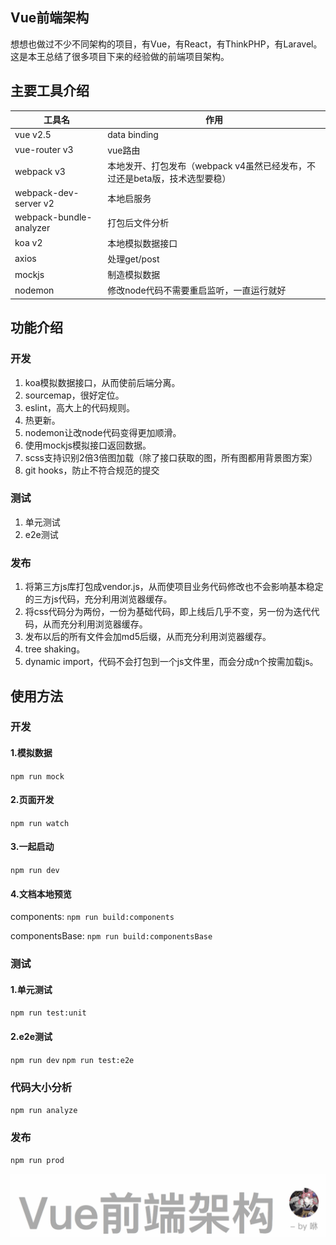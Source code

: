 Vue前端架构
---
想想也做过不少不同架构的项目，有Vue，有React，有ThinkPHP，有Laravel。
这是本王总结了很多项目下来的经验做的前端项目架构。

主要工具介绍
---
工具名                   | 作用
----------------------- | ------
vue v2.5                | data binding
vue-router v3           | vue路由
webpack v3              | 本地发开、打包发布（webpack v4虽然已经发布，不过还是beta版，技术选型要稳）
webpack-dev-server v2   | 本地启服务
webpack-bundle-analyzer | 打包后文件分析
koa v2                  | 本地模拟数据接口
axios                   | 处理get/post
mockjs                  | 制造模拟数据
nodemon                 | 修改node代码不需要重启监听，一直运行就好

功能介绍
---
### 开发
1. koa模拟数据接口，从而使前后端分离。
2. sourcemap，很好定位。
3. eslint，高大上的代码规则。
4. 热更新。
5. nodemon让改node代码变得更加顺滑。
6. 使用mockjs模拟接口返回数据。
7. scss支持识别2倍3倍图加载（除了接口获取的图，所有图都用背景图方案）
8. git hooks，防止不符合规范的提交

### 测试
1. 单元测试
2. e2e测试

### 发布
1. 将第三方js库打包成vendor.js，从而使项目业务代码修改也不会影响基本稳定的三方js代码，充分利用浏览器缓存。
2. 将css代码分为两份，一份为基础代码，即上线后几乎不变，另一份为迭代代码，从而充分利用浏览器缓存。
3. 发布以后的所有文件会加md5后缀，从而充分利用浏览器缓存。
4. tree shaking。
5. dynamic import，代码不会打包到一个js文件里，而会分成n个按需加载js。

使用方法
---
### 开发
#### 1.模拟数据
`npm run mock`

#### 2.页面开发
`npm run watch`

#### 3.一起启动
`npm run dev`

#### 4.文档本地预览
components: `npm run build:components`

componentsBase: `npm run build:componentsBase`

### 测试
#### 1.单元测试
`npm run test:unit`

#### 2.e2e测试
`npm run dev`
`npm run test:e2e`

### 代码大小分析
`npm run analyze`

### 发布
`npm run prod`

![Vue前端架构](https://github.com/CodeLittlePrince/ImagesForGithub/blob/master/vue-construct-1.png?raw=true)
